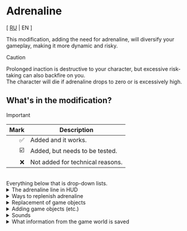 # Adrenaline

[ [RU](README.md) | EN ]

This modification, adding the need for adrenaline, will diversify your gameplay, making it more dynamic and risky.
> [!CAUTION]
> Prolonged inaction is destructive to your character, but excessive risk-taking can also backfire on you.<br>
> The character will die if adrenaline drops to zero or is excessively high.

## What's in the modification?
> [!IMPORTANT]
> |Mark|Description|
> |-----:|-----------|
> |✅|Added and it works.|
> |☑️|Added, but needs to be tested.|
> |❌|Not added for technical reasons.|
> <br>
> Everything below that is drop-down lists.
<details>
<summary>The adrenaline line in HUD</summary>
✅ Can be refilled.<br>
✅ Decreases over time.<br>
✅ The rate of decrease increases with time.<br>
✅ Changes its color depending on adrenaline levels.<br>
✅ Character dies when adrenaline is too high(200) or too low (0).<br>
❌ Faster attrition when the player is standing still or walking slowly.<br>
</details>
<details>
<summary>Ways to replenish adrenaline</summary>
✅ Running (replenishes very little).<br>
✅ Pissing on running electrical appliances (blows random plugs when triggered).<br>
✅ Electrocution from shorting out SATSUMA wiring.<br>
✅ An insult to Taymo in the form of an obscene gesture.<br>
✅ Pissing on Teymo.<br>
✅ Breaking windows in a store or pub.<br>
☑️ Any other nefarious acts resulting in scolding by Teimo.<br>
✅ Coffee consumption (brew it at home or drink it at your grandmother's house).<br>
✅ Energy drink consumption in the pub.<br>
✅ Vehicle accidents.<br>
✅ Shooting down NPCs in vehicles (rally spectators).<br>
☑️ Punches(knockouts) to NPCs by the player.<br>
☑️ A fight outside a club with a drunk man.<br>
☑️ Attempts by the club's security guard to catch the player.<br>
✅ Defeats when playing with a "pigman" (Ventti).<br>
✅ Hits from NPCs on the player (2 idiot brothers).<br>
✅ Spill shit in the wrong place (crime).<br>
✅ Close proximity of the player near a burning house (literally in the doorway).<br>
☑️ Dodging axe blows from a man who came in with an axe.<br>
☑️ Knocking out a man with an axe (hitting him).<br>
☑️ Riding at high speeds in most vehicles in the game.<br>
{ JONNEZ, SATSUMA, FERNDALE, HAYOSIKO, GIFU, FITTAN (you need to give your brother the fukk) }<br>

> [!NOTE]
> ✅ Fixed game bug with seatbelt status in Ferndale.<br>
> ☑️ With the seat belts fastened, it gives less.<br>
> ☑️ It gives less with a helmet.<br>
> ☑️ Without a windshield and helmet, it gives more.<br>
> ☑️ Without the helmet on Jonnez gives more.<br>
> ✅ During the rally race gives more at a slightly lower speed(by 20 km/h), only on SATSUMA.

❌ When evading a police chase.<br>
❌ When a player is stung by a wasp or a bumblebee flies into his face.<br>
</details>
<details>
<summary>Replacement of game objects</summary>
✅ A cup of coffee in a pub for a can of energy drink, including the inscription at the bottom for the item.<br>
✅ The text and texture of the note on the refrigerator.<br>
✅ The text and texture of paper_stand in the pub.<br>
</details>
<details>
<summary>Adding game objects (etc.)</summary>
✅ 3 posters (garage in the house, on the wall at the mechanic's and in Teimo's pub).<br>
✅ Pills for reducing adrenaline loss rate.<br>
✅ An envelope with a letter from the doctor (once a day).<br>
✅ Letter inside an envelope with a random screenshot (selected at the moment the envelope is opened).<br>
✅ Compatible with many mods that add bars to the HUD (except SpeedyPost).<br>
</details>
<details>
<summary>Sounds</summary>
✅ Loaded at game start (loading a saved game or a new game).<br>
✅ Played in loop the entire game, changing depending on adrenaline levels.<br>
✅ There is a sound when you die.<br>
</details>
<details>
<summary>What information from the game world is saved</summary>
✅ The value of adrenaline.<br>
✅ The significance of the rate of adrenaline reduction.<br>
✅ Status of blocking increase speed decrease adrenaline.<br>
✅ Game day number (for letters).<br>
✅ Character death status.<br>
✅ Is there a letter from the doctor in the box.<br>
</details>
